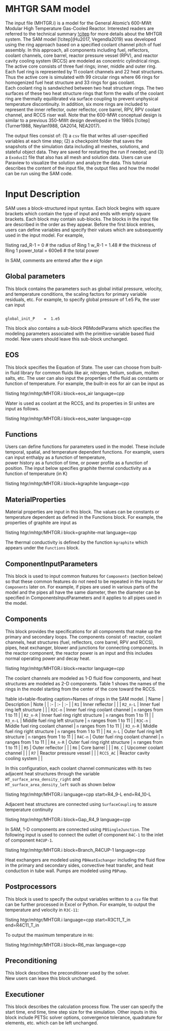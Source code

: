 # MHTGR SAM model


The input file (MHTGR.i) is a model for the General Atomic’s 600-MWt Modular 
High Temperature Gas-Cooled Reactor. Interested readers are referred 
to the technical summary [!citep](Vollman2010) for more details about the 
MHTGR system. 
The SAM model [!citep](Hu2017, Vegendla2019) 
was developed using the ring approach based on a specified coolant channel 
pitch of fuel assembly. In this approach, all components including fuel, 
reflectors, coolant channels, core barrel, reactor pressure vessel (RPV), 
and reactor cavity cooling system (RCCS) are modeled as concentric cylindrical 
rings.  The active core consists of three fuel rings; inner, middle and outer 
ring. Each fuel ring is represented by 11 coolant channels and 22 heat 
structures. Thus the active core is simulated with 99 circular rings where 
66 rings for homogenized fuel heat structure and 33 rings for gas coolant.  
Each coolant ring is sandwiched between two heat structure rings. The two 
surfaces of these two heat structure rings that form the walls of the coolant 
ring are thermally equilibrated via surface coupling to prevent unphysical 
temperature discontinuity.  In addition, six more rings are included to 
represent the inner reflector, outer reflector, core barrel, RPV, RPV coolant 
channel, and RCCS riser wall.  Note that the 600-MWt conceptual design 
is similar to a previous 350-MWt design developed 
in the 1980s [!citep](Turner1988, Neylan1988, GA2014, NEA2017).

The output files consist of: (1) a `csv` file that writes all user-specified 
variables at each time step; (2) a checkpoint folder that saves the 
snapshots of the simulation data including all meshes, solutions, and 
stateful object data. They are saved for restarting the run if needed; 
and (3) a `ExodusII` file that also has all mesh and solution data. Users 
can use Paraview to visualize the solution and analyze the data.
This tutorial describes the content of the input file, the output 
files and how the model can be run using the SAM code.

# Input Description

SAM uses a block-structured input syntax. Each block begins with square
brackets which contain the type of input and ends with empty square 
brackets. Each block may contain sub-blocks. The blocks in the input 
file are described in the order as they appear. 
Before the first block entries, users can define variables and specify 
their values which are subsequently used in the input model.  For example,

!listing 
rad_R-1		    =	0  		    # the radius of Ring 1
w_R-1		    =	1.48		# the thickness of Ring 1
power_total     =   600e6		# the total power


In SAM, comments are entered after the `#` sign

## Global parameters

This block contains the parameters such as global initial pressure, 
velocity, and temperature conditions, the scaling factors for primary 
variable residuals, etc.  For example, to specify global pressure 
of 1.e5 Pa, the user can input

```language=bash

global_init_P	 = 	1.e5

```

This block also contains a sub-block PBModelParams which specifies 
the modeling parameters associated with the primitive-variable based 
fluid model. New users should leave this sub-block unchanged.

## EOS

This block specifies the Equation of State. The user can choose 
from built-in fluid library for common fluids like air, nitrogen, 
helium, sodium, molten salts, etc. The user can also input the 
properties of the fluid as constants or function of temperature. 
For example,  the built-in eos for air can be input as

!listing htgr/mhtgr/MHTGR.i block=eos_air language=cpp

Water is used as coolant at the RCCS, and its properties 
in SI unites are input as follows. 

!listing htgr/mhtgr/MHTGR.i block=eos_water language=cpp

## Functions

Users can define functions for parameters used in the model. 
These include temporal, spatial, and temperature dependent functions. 
For example, users can input enthalpy as a function of temperature,  
power history as a function of time, or power profile as a 
function of position. The input below specifies graphite thermal 
conductivity as a function of temperature (in K)

!listing htgr/mhtgr/MHTGR.i block=kgraphite language=cpp

## MaterialProperties

Material properties are input in this block. The values 
can be constants or temperature dependent as defined in 
the Functions block. For example, the properties of graphite 
are input as

!listing htgr/mhtgr/MHTGR.i block=graphite-mat language=cpp

The thermal conductivity is defined by the function `kgraphite` 
which appears under the `Functions` block. 

## ComponentInputParameters

This block is used to input common features for `Components` 
(section below) so that these common features do not need to 
be repeated in the inputs for `Components` later on. For example, 
if pipes are used in various parts of the model and the pipes 
all have the same diameter, then the diameter can be specified 
in ComponentsInputParameters and it applies to all pipes used 
in the model. 

## Components

This block provides the specifications for all components 
that make up the primary and secondary loops.  The components 
consist of: reactor, coolant channels, heat structures (fuel, 
reflectors, core barrel, RPV and RCCS), pipes, heat exchanger, 
blower and junctions for connecting components. In the reactor 
component, the reactor power is an input and this includes 
normal operating power and decay heat.  

!listing htgr/mhtgr/MHTGR.i block=reactor language=cpp

The coolant channels are modeled as 1-D fluid flow components, 
and heat structures are modeled as 2-D components. Table 1
shows the names of the rings in the model starting from 
the center of the core toward the RCCS. 

!table id=table-floating caption=Names of rings in the SAM model.
| Name | Description | Note  |
| :- | :- | :- |
| `R1` | Inner reflector |   |
| `R2_n-L` | Inner fuel ring left structure |   |
| `R2C-n` | Inner fuel ring coolant channel | `n` ranges from 1 to 11 |
| `R2_n-R` | Inner fuel ring right structure | `n` ranges from 1 to 11 |
| `R3_n-L` | Middle fuel ring left structure | `n` ranges from 1 to 11 |
| `R3C-n` | Middle fuel ring coolant channel | `n` ranges from 1 to 11 |
| `R3_n-R` | Middle fuel ring right structure | `n` ranges from 1 to 11 |
| `R4_n-L` | Outer fuel ring left structure | `n` ranges from 1 to 11 |
| `R4C-n` | Outer fuel ring coolant channel | `n` ranges from 1 to 11 |
| `R4_n-R` | Outer fuel ring right structure | `n` ranges from 1 to 11 |
| `R5` | Outer reflector |   |
| `R6` | Core barrel |   |
| `R6_C` | Upcomer coolant channel |   |
| `R7` | Reactor pressure vessel |   |
| `RCCS_AC` | Reactor cavity cooling system |   |

In this configuration, each coolant channel communicates with 
its two adjacent heat structures through the variable 
`HT_surface_area_density_right` and  
`HT_surface_area_density_left` such as shown below

!listing htgr/mhtgr/MHTGR.i language=cpp
        start=R4_9-L
        end=R4_10-L

Adjacent heat structures are connected using `SurfaceCoupling`
to assure temperature continuity 

!listing htgr/mhtgr/MHTGR.i block=Gap_R4_9 language=cpp

In SAM, 1-D components are connected using 
`PBSingleJunction`.  The following input is 
used to connect  the outlet of component `R4C-1` to 
the inlet of component `R4CUP-1`. 

!listing htgr/mhtgr/MHTGR.i block=Branch_R4CUP-1 language=cpp

Heat exchangers are modeled using `PBHeatExchanger` including the 
fluid flow in the primary and secondary sides, convective heat transfer, 
and heat conduction in tube wall.  Pumps are modeled using `PBPump`.

## Postprocessors

This block is used to specify the output variables written 
to a `csv` file that can be further processed in Excel or Python. 
For example, to output the temperature and velocity in `R3C-11`:

!listing htgr/mhtgr/MHTGR.i language=cpp
        start=R3C11_T_in
        end=R4C11_T_in

To output the maximum temperature in `R6`:

!listing htgr/mhtgr/MHTGR.i block=R6_max language=cpp

## Preconditioning

This block describes the preconditioner used by the solver.  
New users can leave this block unchanged.

## Executioner

This block describes the calculation process flow. The user can specify 
the start time, end time, time step size for the simulation. Other inputs 
in this block include PETSc solver options, convergence tolerance, 
quadrature for elements, etc. which can be left unchanged. 
